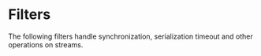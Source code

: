 # Filters 

The following filters handle synchronization, serialization  timeout and other operations on streams. 

```{doxygenfunction} icey::any
```

```{doxygenfunction} icey::synchronize_approx_time
```

```{doxygenstruct} icey::Buffer
```

```{doxygenclass} icey::SynchronizerStream
```


```{doxygenstruct} icey::TransformSynchronizer
```


```{doxygenstruct} icey::TimeoutFilter
```

```{doxygenstruct} icey::SimpleFilterAdapter
```

